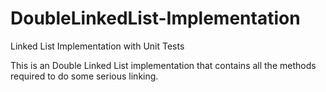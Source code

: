 # DoubleLinkedList-Implementation
Linked List Implementation with Unit Tests

This is an Double Linked List implementation that contains all the methods required to do some serious linking.  

